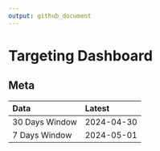 ```yaml
---
output: github_document
---
```


# Targeting Dashboard



## Meta


|Data           |Latest     |
|:--------------|:----------|
|30 Days Window |2024-04-30 |
|7 Days Window  |2024-05-01 |
